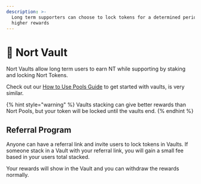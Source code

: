 ```yaml
---
description: >-
  Long term supporters can choose to lock tokens for a determined period for
  higher rewards
---
```


# 🔐 Nort Vault

Nort Vaults allow long term users to earn NT while supporting  by staking and locking Nort Tokens.

Check out our [How to Use Pools Guide](syrup-pool/syrup-pool-guide.md) to get started with vaults, is very similar.

{% hint style="warning" %}
Vaults stacking can give better rewards than Nort Pools, but your token will be locked until the vaults end.
{% endhint %}

## Referral Program

Anyone can have a referral link and invite users to lock tokens in Vaults. If someone stack in a Vault with your referral link, you will gain a small fee based in your users total stacked.&#x20;

Your rewards will show in the Vault and you can withdraw the rewards normally.
